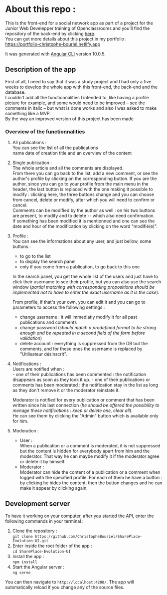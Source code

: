 # About this repo :

This is the front-end for a social network app as part of a project for the Junior Web Develepper training of Openclassrooms and you'll find the repository of the back-end by clicking [here](https://github.com/ChristopheBouriel/Projet7_back_end).  
You can get more details about this project in my portfolio :  
https://portfolio-christophe-bouriel.netlify.app  


It was generated with [Angular CLI](https://github.com/angular/angular-cli) version 10.0.5.  

## Description of the app

First of all, I need to say that it was a study project and I had only a five weeks to develop the whole app with this front-end, the back-end and the database.  
I couldn't add all the functionnalities I intended to, like having a profile picture for example, and some would need to be improved – see the comments in italic – but what is done works and also I was asked to make something like a MVP.  
By the way an improved version of this project has been made
### Overview of the functionnalities

1. All publications :  
    You can see the list of all the publications  
    name date of creation title and an overview of the content  

2. Single publication :  
    The whole article and all the comments are displayed.  
    From there you can go back to the list, add a new comment, or see the author's profile by clicking on the corresponding button. If you are the author, since you can go to your profile from the main menu in the header, the last button is replaced with the one making it possible to modify : clicking here, the three buttons change and you can choose from cancel, delete or modify, after which you will need to confirm or cancel.  
    Comments can be modified by the author as well : on his two buttons are present, to modify and to delete -- which also need confirmation.  
    If something has been modified it is mentionned and one can see the date and hour of the modification by clicking on the word "modifié(e)".

3. Profile :  
    You can see the informations about any user, and just bellow, some buttons :
     - to go to the list
     - to display the search panel
     - only if you come from a publication, to go back to this one

    In the search panel, you get the whole list of the users and just have to click their username to see their profile, but  you can also use the search window (*partial matching with corresponding propositions should be implemented not to have to enter the exact username as it is the case*).  

    From profile, if that's your own, you can edit it and you can go to parameters to access the following settings :
    * change username : it will immediatly modify it for all past publications and comments
    * change password (*should match a predefined format to be strong enough and be repeated in a second field of the form before validation*)
    * delete account : everything is suppressed from the DB but the comments, and for these ones the username is replaced by "Utilisateur désinscrit".  

4. Notifications :  
    Users are notified when :  
        - one of their publications has been commented : the notification disappears as soon as they look it up.
        - one of their publications or comments has been moderated : the notification stay in the list as long as they don't remove it or the moderator reinstate it.  

    Moderator is notified for every publication or comment that has been written since his last connection (*he should be offered the possibility to menage these notifications : keep or delete one, clear all*).  
    He can see them by clicking the "Admin" button which is available only for him.  
    
5. Moderation :  
    * User :  
    When a publication or a comment is moderated, it is not suppressed but the content is hidden for everybody apart from him and the moderator. That way he can maybe modify it if the moderator agree or delete it by himself.  
    * Moderator :  
    Moderator can hide the content of a publication or a comment when logged with the specified profile. For each of them he have a button : by clicking he hides the content, then the button changes and he can make it appear by clicking again.  

## Development server

To have it working on your computer, after you started the API, enter the following commands in your terminal :
1. Clone the repository :  
	`git clone https://github.com/ChristopheBouriel/SharePlace-Evolution-UI.git`
2. Enter inside the root folder of the app :  
	`cd SharePlace-Evolution-UI`
3. Install the app :  
    `npm install`
3. Start the Angular server :  
	`ng serve`

You can then navigate to `http://localhost:4200/`. The app will automatically reload if you change any of the source files.

